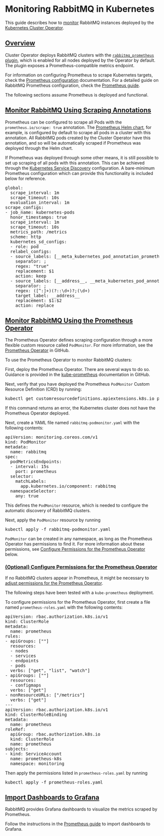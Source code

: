 # Monitoring RabbitMQ in Kubernetes

This guide describes how to [monitor](/monitoring.html) RabbitMQ instances deployed by the [Kubernetes Cluster Operator](/kubernetes/operator/operator-overview.html).

## <a id='overview' class='anchor' href='#overview'>Overview</a>

Cluster Operator deploys RabbitMQ clusters with the [`rabbitmq_prometheus` plugin](/prometheus.html), which is enabled
for all nodes deployed by the Operator by default. The plugin exposes a Prometheus-compatible metrics endpoint.

For information on configuring Prometheus to scrape Kubernetes targets, check the
[Prometheus configuration](https://prometheus.io/docs/prometheus/latest/configuration/configuration/#kubernetes_sd_config)
documentation.
For a detailed guide on RabbitMQ Prometheus configuration, check the [Prometheus guide](/prometheus.html).

The following sections assume Prometheus is deployed and functional.


## <a id='prom-annotations' class='anchor' href='#prom-annotations'>Monitor RabbitMQ Using Scraping Annotations</a>

Prometheus can be configured to scrape all Pods with the `prometheus.io/scrape: true` annotation. The
[Prometheus Helm chart](https://github.com/helm/charts/tree/master/stable/prometheus#scraping-pod-metrics-via-annotations),
for example, is configured by default to scrape all pods in a cluster with this annotation. All RabbitMQ pods created
by the Cluster Operator have this annotation, and so will be automatically scraped if Prometheus
was deployed through the Helm chart.

If Prometheus was deployed through some other means, it is still possible to set up scraping of all pods with this annotation.
This can be achieved through the [Kubernetes Service Discovery](https://prometheus.io/docs/prometheus/latest/configuration/configuration/#kubernetes_sd_config)
configuration. A bare-minimum Prometheus configuration which can provide this functionality is included below for reference.

<pre class='hljs lang-yaml'>
global:
  scrape_interval: 1m
  scrape_timeout: 10s
  evaluation_interval: 1m
scrape_configs:
- job_name: kubernetes-pods
  honor_timestamps: true
  scrape_interval: 1m
  scrape_timeout: 10s
  metrics_path: /metrics
  scheme: http
  kubernetes_sd_configs:
  - role: pod
  relabel_configs:
  - source_labels: [__meta_kubernetes_pod_annotation_prometheus_io_scrape]
    separator: ;
    regex: "true"
    replacement: $1
    action: keep
  - source_labels: [__address__, __meta_kubernetes_pod_annotation_prometheus_io_port]
    separator: ;
    regex: ([^:]+)(?::\d+)?;(\d+)
    target_label: __address__
    replacement: $1:$2
    action: replace
</pre>


## <a id='prom-operator' class='anchor' href='#prom-operator'>Monitor RabbitMQ Using the Prometheus Operator</a>

The Prometheus Operator defines scraping configuration through a more flexible custom resource called `PodMonitor`.
For more information, see the [Prometheus Operator](https://github.com/coreos/prometheus-operator) in GitHub.

To use the Prometheus Operator to monitor RabbitMQ clusters:

First, deploy the Prometheus Operator. There are several ways to do so. Guidance is provided in the
[kube-prometheus](https://github.com/coreos/kube-prometheus/#quickstart) documentation in GitHub.

Next, verify that you have deployed the Prometheus `PodMonitor` Custom Resource Definition (CRD) by running:

<pre class="lang-bash">
kubectl get customresourcedefinitions.apiextensions.k8s.io podmonitors.monitoring.coreos.com
</pre>

If this command returns an error, the Kubernetes cluster does not have the Prometheus Operator deployed.

Next, create a YAML file named `rabbitmq-podmonitor.yaml` with the following contents:

<pre class="lang-yaml">
apiVersion: monitoring.coreos.com/v1
kind: PodMonitor
metadata:
  name: rabbitmq
spec:
  podMetricsEndpoints:
  - interval: 15s
    port: prometheus
  selector:
    matchLabels:
      app.kubernetes.io/component: rabbitmq
  namespaceSelector:
    any: true
</pre>

This defines the `PodMonitor` resource, which is needed to configure the automatic discovery of RabbitMQ clusters.

Next, apply the `PodMonitor` resource by running

<pre class="lang-bash">
kubectl apply -f rabbitmq-podmonitor.yaml
</pre>

`PodMonitor` can be created in any namespace, as long as the Prometheus Operator has permissions to find it.
For more information about these permissions, see [Configure Permissions for the Prometheus Operator](#config-perm) below.


### <a id='config-perm' class='anchor' href='#config-perm'>(Optional) Configure Permissions for the Prometheus Operator</a>

If no RabbitMQ clusters appear in Prometheus, it might be necessary to [adjust permissions for the Prometheus Operator](https://github.com/coreos/prometheus-operator/blob/master/Documentation/rbac.md).

The following steps have been tested with a `kube-prometheus` deployment.

To configure permissions for the Prometheus Operator, first create a file named `prometheus-roles.yaml`
with the following contents:

<pre class="lang-yaml">
apiVersion: rbac.authorization.k8s.io/v1
kind: ClusterRole
metadata:
  name: prometheus
rules:
- apiGroups: [""]
  resources:
  - nodes
  - services
  - endpoints
  - pods
  verbs: ["get", "list", "watch"]
- apiGroups: [""]
  resources:
  - configmaps
  verbs: ["get"]
- nonResourceURLs: ["/metrics"]
  verbs: ["get"]
---
apiVersion: rbac.authorization.k8s.io/v1
kind: ClusterRoleBinding
metadata:
  name: prometheus
roleRef:
  apiGroup: rbac.authorization.k8s.io
  kind: ClusterRole
  name: prometheus
subjects:
- kind: ServiceAccount
  name: prometheus-k8s
  namespace: monitoring
</pre>

Then apply the permissions listed in `prometheus-roles.yaml` by running

<pre class="lang-bash">
kubectl apply -f prometheus-roles.yaml
</pre>


## <a id='grafana' class='anchor' href='#grafana'>Import Dashboards to Grafana</a>

RabbitMQ provides Grafana dashboards to visualize the metrics scraped by Prometheus.

Follow the instructions in the [Prometheus guide](/prometheus.html#grafana-configuration)
to import dashboards to Grafana.
